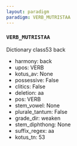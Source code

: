 ```yaml
---
layout: paradigm
paradigm: VERB_MUTRISTAA
---
```

### ` VERB_MUTRISTAA `

Dictionary class53 back
* harmony: back
* upos: VERB
* kotus_av: None
* possessive: False
* clitics: False
* deletion: aa
* pos: VERB
* stem_vowel: None
* plurale_tantum: False
* grade_dir: weaken
* stem_diphthong: None
* suffix_regex: aa
* kotus_tn: 53
